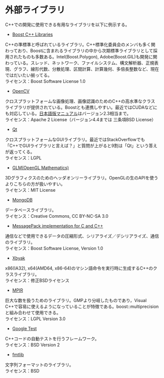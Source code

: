 # 外部ライブラリ
C++での開発に使用できる有用なライブラリを以下に例示する。

- [Boost C++ Libraries](http://www.boost.org/)

C++の準標準と呼ばれているライブラリ。C++標準化委員会のメンバも多く関わっており、Boostに含まれるライブラリの中から次期標準ライブラリとして採用されたものも多数ある。Intel(Boost.Polygon), Adobe(Boost.GIL)も開発に関わっている。スレッド、ネットワーク、ファイルシステム、構文解析器、正規表現、グラフ、線形代数、分散処理、区間計算、計算幾何、多倍長整数など、現在ではだいたい揃ってる。  
ライセンス：Boost Software License 1.0


- [OpenCV](https://opencv.org/)

クロスプラットフォームな画像処理、画像認識のためのC++の高水準なクラスライブラリが提供されている。Boostとも連携しやすい。最近ではCUDAなどにも対応している。[日本語版マニュアル](http://opencv.jp/)はバージョン2.3相当まで。  
ライセンス：Apache 2 License（バージョン4.4までは 三条項BSD License）


- [Qt](https://www.qt.io/)

クロスプラットフォームなGUIライブラリ。最近ではStackOverflowでも「C++でGUIライブラリと言えば？」と質問が上がると9割は「Qt」という答えが返ってくる。  
ライセンス：LGPL


- [GLM(OpenGL Mathematics)](http://glm.g-truc.net/)

3Dグラフィクスのためのヘッダオンリーライブラリ。OpenGLの生のAPIを使うよりこちらの方が扱いやすい。  
ライセンス：MIT License


- [MongoDB](https://www.mongodb.com/)

データベースライブラリ。  
ライセンス：Creative Commons, CC BY-NC-SA 3.0


- [MessagePack implementation for C and C++](https://github.com/msgpack/msgpack-c)

通信などで使用できるデータの圧縮形式、シリアライズ／デシリアライズ、通信のライブラリ。  
ライセンス：Boost Software License, Version 1.0


- [Xbyak](https://github.com/herumi/xbyak/blob/master/readme.txt)

x86(IA32), x64(AMD64, x86-64)のマシン語命令を実行時に生成するC++のクラスライブラリ。  
ライセンス：修正BSDライセンス


- [MPIR](http://www.mpir.org/)

巨大な数を扱うためのライブラリ。GMPより分岐したものであり，Visual C++で容易に使えるようになっていることが特徴である。boost::multiprecisionと組み合わせて使用できる。  
ライセンス：LGPL Version 3.0


- [Google Test](https://github.com/google/googletest)

C++コードの自動テストを行うフレームワーク。  
ライセンス：BSD Version 2


- [fmtlib](https://github.com/fmtlib/fmt)

文字列フォーマットのライブラリ。  
ライセンス：BSD
